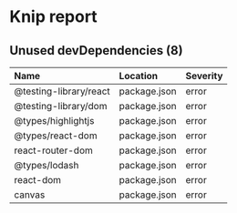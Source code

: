 # Knip report

## Unused devDependencies (8)

| Name                   | Location     | Severity |
| :--------------------- | :----------- | :------- |
| @testing-library/react | package.json | error    |
| @testing-library/dom   | package.json | error    |
| @types/highlightjs     | package.json | error    |
| @types/react-dom       | package.json | error    |
| react-router-dom       | package.json | error    |
| @types/lodash          | package.json | error    |
| react-dom              | package.json | error    |
| canvas                 | package.json | error    |
